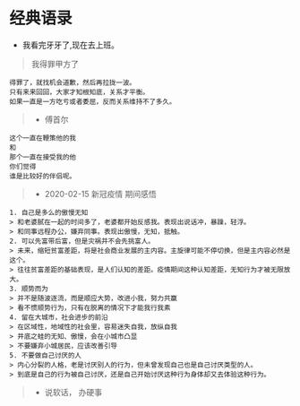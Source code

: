 # 经典语录

- 我看完牙牙了,现在去上班。

> 我得罪甲方了

```text
得罪了，就找机会道歉，然后再拉拢一波。
只有来来回回，大家才知根知底，关系才平衡。
如果一直是一方吃亏或者委屈，反而关系维持不了多久。
```

> - 傅首尔

```text
这个一直在鞭策他的我
和
那个一直在接受我的他
你们觉得
谁是比较好的伴侣呢。
```

> - 2020-02-15 新冠疫情 期间感悟

```text
1. 自己是多么的傲慢无知
> 和老婆腻在一起的时间多了，老婆都开始反感我。表现出说话冲，暴躁，轻浮。
> 和同事远程办公，嫌弃同事。表现出傲慢，无知，抵触。
2. 可以先富带后富，但是灾祸并不会先挑富人。
> 未来，缩短贫富差距，将是社会商业发展的主内容。主旋律可能不停切换，但是主内容必然是这个。
> 往往贫富差距的基础表现，是人们认知的差距。疫情期间这种认知差距，无知行为才被无限放大。
3. 顺势而为
> 并不是随波逐流，而是顺应大势，改进小我，努力共赢
> 看不惯顺势行为，只有在脱离的情况下才能我行我素
4. 留在大城市，社会进步的前沿
> 在区域性，地域性的社会里，容易迷失自我，放纵自我
> 井底之蛙的无知、傲慢，会在小城市凸显
> 不要嫌弃小城居民，应该改善引导
5. 不要做自己讨厌的人
> 内心分裂的人格，老是讨厌别人的行为，但未曾发现自己也是自己讨厌类型的人。
> 到底是自己的行为被自己讨厌，还是自己开始讨厌这种行为身体却又去体验这种行为。
```

> - 说软话， 办硬事
